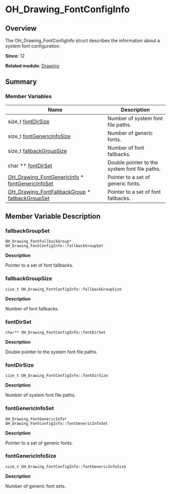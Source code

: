 # OH_Drawing_FontConfigInfo


## Overview

The OH_Drawing_FontConfigInfo struct describes the information about a system font configuration.

**Since**: 12

**Related module**: [Drawing](_drawing.md)


## Summary


### Member Variables

| Name| Description| 
| -------- | -------- |
| size_t [fontDirSize](#fontdirsize) | Number of system font file paths.| 
| size_t [fontGenericInfoSize](#fontgenericinfosize) | Number of generic fonts.| 
| size_t [fallbackGroupSize](#fallbackgroupsize) | Number of font fallbacks.| 
| char \*\* [fontDirSet](#fontdirset) | Double pointer to the system font file paths.| 
| [OH_Drawing_FontGenericInfo](_o_h___drawing___font_generic_info.md) \* [fontGenericInfoSet](#fontgenericinfoset) | Pointer to a set of generic fonts.| 
| [OH_Drawing_FontFallbackGroup](_o_h___drawing___font_fallback_group.md) \* [fallbackGroupSet](#fallbackgroupset) | Pointer to a set of font fallbacks.| 


## Member Variable Description


### fallbackGroupSet

```
OH_Drawing_FontFallbackGroup* OH_Drawing_FontConfigInfo::fallbackGroupSet
```

**Description**

Pointer to a set of font fallbacks.


### fallbackGroupSize

```
size_t OH_Drawing_FontConfigInfo::fallbackGroupSize
```

**Description**

Number of font fallbacks.


### fontDirSet

```
char** OH_Drawing_FontConfigInfo::fontDirSet
```

**Description**

Double pointer to the system font file paths.


### fontDirSize

```
size_t OH_Drawing_FontConfigInfo::fontDirSize
```

**Description**

Number of system font file paths.


### fontGenericInfoSet

```
OH_Drawing_FontGenericInfo* OH_Drawing_FontConfigInfo::fontGenericInfoSet
```

**Description**

Pointer to a set of generic fonts.


### fontGenericInfoSize

```
size_t OH_Drawing_FontConfigInfo::fontGenericInfoSize
```

**Description**

Number of generic font sets.
